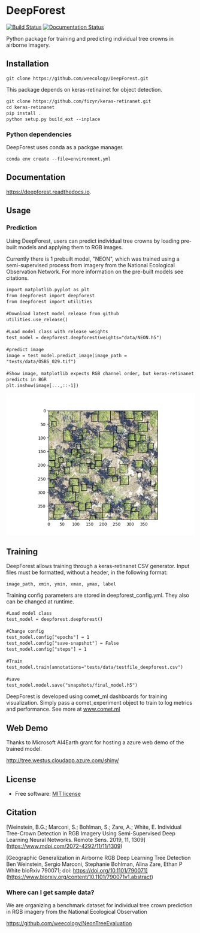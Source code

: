 # DeepForest

[![Build Status](https://travis-ci.org/Weecology/DeepForest.svg?branch=master)](https://travis-ci.org/Weecology/DeepForest)
[![Documentation Status](https://readthedocs.org/projects/deepforest/badge/?version=latest)](http://deepforest.readthedocs.io/en/latest/?badge=latest)

Python package for training and predicting individual tree crowns in airborne imagery.

## Installation

```
git clone https://github.com/weecology/DeepForest.git
```

This package depends on keras-retinainet for object detection.

```
git clone https://github.com/fizyr/keras-retinanet.git
cd keras-retinanet
pip install .
python setup.py build_ext --inplace
```

### Python dependencies

DeepForest uses conda as a packgae manager.

```
conda env create --file=environment.yml
```

## Documentation

https://deepforest.readthedocs.io.

## Usage

### Prediction

Using DeepForest, users can predict individual tree crowns by loading pre-built models and applying them to RGB images.

Currently there is 1 prebuilt model, "NEON", which was trained using a semi-supervised process from imagery from the National Ecological Observation Network.
For more information on the pre-built models see citations.

```{python}
import matplotlib.pyplot as plt
from deepforest import deepforest
from deepforest import utilities

#Download latest model release from github
utilities.use_release()    

#Load model class with release weights
test_model = deepforest.deepforest(weights="data/NEON.h5")

#predict image
image = test_model.predict_image(image_path = "tests/data/OSBS_029.tif")

#Show image, matplotlib expects RGB channel order, but keras-retinanet predicts in BGR
plt.imshow(image[...,::-1])
```

![test image](www/image.png)

## Training

DeepForest allows training through a keras-retinanet CSV generator. Input files must be formatted, without a header, in the following format:

```
image_path, xmin, ymin, xmax, ymax, label
```

Training config parameters are stored in deepforest_config.yml. They also can be changed at runtime.

```{python}
#Load model class
test_model = deepforest.deepforest()

#Change config
test_model.config["epochs"] = 1
test_model.config["save-snapshot"] = False
test_model.config["steps"] = 1

#Train
test_model.train(annotations="tests/data/testfile_deepforest.csv")

#save
test_model.model.save("snapshots/final_model.h5")
```

DeepForest is developed using comet_ml dashboards for training visualization. Simply pass a comet_experiment object to train to log metrics and performance. See more at www.comet.ml  

## Web Demo

Thanks to Microsoft AI4Earth grant for hosting a azure web demo of the trained model.

http://tree.westus.cloudapp.azure.com/shiny/

## License
* Free software: [MIT license](https://github.com/weecology/DeepForest/blob/master/LICENSE)

## Citation

[Weinstein, B.G.; Marconi, S.; Bohlman, S.; Zare, A.; White, E. 
Individual Tree-Crown Detection in RGB Imagery Using Semi-Supervised Deep Learning Neural Networks.
Remote Sens. 2019, 11, 1309] (https://www.mdpi.com/2072-4292/11/11/1309)

[Geographic Generalization in Airborne RGB Deep Learning Tree Detection
Ben Weinstein, Sergio Marconi, Stephanie Bohlman, Alina Zare, Ethan P White
bioRxiv 790071; doi: https://doi.org/10.1101/790071] (https://www.biorxiv.org/content/10.1101/790071v1.abstract)

### Where can I get sample data?

We are organizing a benchmark dataset for individual tree crown prediction in RGB imagery from the National Ecological Observation

https://github.com/weecology/NeonTreeEvaluation
